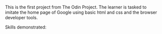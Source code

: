 This is the first project from The Odin Project.
The learner is tasked to imitate the home page of Google using basic html and css and the browser developer tools.

Skills demonstrated:
